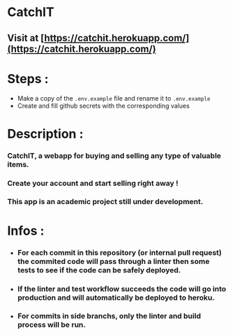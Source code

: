 # CatchIT
## Visit at [https://catchit.herokuapp.com/](https://catchit.herokuapp.com/)


# Steps :
- Make a copy of the ```.env.example```  file and rename it to ```.env.example```
- Create and fill github secrets with the corresponding values

# Description :

### CatchIT, a webapp for buying and selling any type of valuable items.
### Create your account and start selling right away !
### This app is an academic project still under development.

# Infos :
- ### For each commit in this repository (or internal pull request) the commited code will pass through a linter then some tests to see if the code can be safely deployed.
- ### If the linter and test workflow succeeds the code will go into production and will automatically be deployed to heroku.
- ### For commits in side branchs, only the linter and build process will be run.